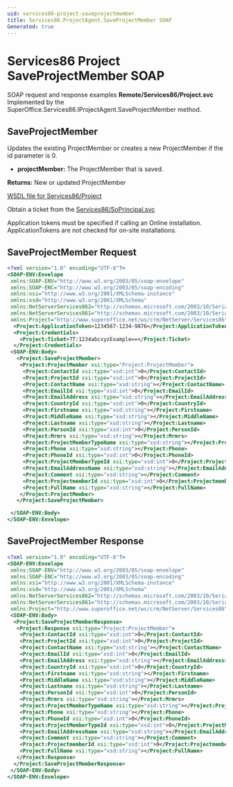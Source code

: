 ```yaml
---
uid: services86-project-saveprojectmember
title: Services86.ProjectAgent.SaveProjectMember SOAP
Generated: true
---
```


# Services86 Project SaveProjectMember SOAP

SOAP request and response examples **Remote/Services86/Project.svc**
Implemented by the <see cref="M:SuperOffice.Services86.IProjectAgent.SaveProjectMember">SuperOffice.Services86.IProjectAgent.SaveProjectMember</see> method.

## SaveProjectMember

Updates the existing ProjectMember or creates a new ProjectMember if the id parameter is 0.

* **projectMember:** The ProjectMember that is saved.

**Returns:** New or updated ProjectMember


[WSDL file for Services86/Project](../Services86-Project.md)

Obtain a ticket from the [Services86/SoPrincipal.svc](../SoPrincipal/index.md)

Application tokens must be specified if calling an Online installation. ApplicationTokens are not checked for on-site installations.

## SaveProjectMember Request

```xml
<?xml version="1.0" encoding="UTF-8"?>
<SOAP-ENV:Envelope
 xmlns:SOAP-ENV="http://www.w3.org/2003/05/soap-envelope"
 xmlns:SOAP-ENC="http://www.w3.org/2003/05/soap-encoding"
 xmlns:xsi="http://www.w3.org/2001/XMLSchema-instance"
 xmlns:xsd="http://www.w3.org/2001/XMLSchema"
 xmlns:NetServerServices862="http://schemas.microsoft.com/2003/10/Serialization/Arrays"
 xmlns:NetServerServices861="http://schemas.microsoft.com/2003/10/Serialization/"
 xmlns:Project="http://www.superoffice.net/ws/crm/NetServer/Services86">
  <Project:ApplicationToken>1234567-1234-9876</Project:ApplicationToken>
  <Project:Credentials>
    <Project:Ticket>7T:1234abcxyzExample==</Project:Ticket>
  </Project:Credentials>
 <SOAP-ENV:Body>
   <Project:SaveProjectMember>
    <Project:ProjectMember xsi:type="Project:ProjectMember">
     <Project:ContactId xsi:type="xsd:int">0</Project:ContactId>
     <Project:ProjectId xsi:type="xsd:int">0</Project:ProjectId>
     <Project:ContactName xsi:type="xsd:string"></Project:ContactName>
     <Project:EmailId xsi:type="xsd:int">0</Project:EmailId>
     <Project:EmailAddress xsi:type="xsd:string"></Project:EmailAddress>
     <Project:CountryId xsi:type="xsd:int">0</Project:CountryId>
     <Project:Firstname xsi:type="xsd:string"></Project:Firstname>
     <Project:MiddleName xsi:type="xsd:string"></Project:MiddleName>
     <Project:Lastname xsi:type="xsd:string"></Project:Lastname>
     <Project:PersonId xsi:type="xsd:int">0</Project:PersonId>
     <Project:Mrmrs xsi:type="xsd:string"></Project:Mrmrs>
     <Project:ProjectMemberTypeName xsi:type="xsd:string"></Project:ProjectMemberTypeName>
     <Project:Phone xsi:type="xsd:string"></Project:Phone>
     <Project:PhoneId xsi:type="xsd:int">0</Project:PhoneId>
     <Project:ProjectMemberTypeId xsi:type="xsd:int">0</Project:ProjectMemberTypeId>
     <Project:EmailAddressName xsi:type="xsd:string"></Project:EmailAddressName>
     <Project:Comment xsi:type="xsd:string"></Project:Comment>
     <Project:ProjectmemberId xsi:type="xsd:int">0</Project:ProjectmemberId>
     <Project:FullName xsi:type="xsd:string"></Project:FullName>
    </Project:ProjectMember>
   </Project:SaveProjectMember>

 </SOAP-ENV:Body>
</SOAP-ENV:Envelope>

```


## SaveProjectMember Response

```xml
<?xml version="1.0" encoding="UTF-8"?>
<SOAP-ENV:Envelope
 xmlns:SOAP-ENV="http://www.w3.org/2003/05/soap-envelope"
 xmlns:SOAP-ENC="http://www.w3.org/2003/05/soap-encoding"
 xmlns:xsi="http://www.w3.org/2001/XMLSchema-instance"
 xmlns:xsd="http://www.w3.org/2001/XMLSchema"
 xmlns:NetServerServices862="http://schemas.microsoft.com/2003/10/Serialization/Arrays"
 xmlns:NetServerServices861="http://schemas.microsoft.com/2003/10/Serialization/"
 xmlns:Project="http://www.superoffice.net/ws/crm/NetServer/Services86">
 <SOAP-ENV:Body>
  <Project:SaveProjectMemberResponse>
   <Project:Response xsi:type="Project:ProjectMember">
    <Project:ContactId xsi:type="xsd:int">0</Project:ContactId>
    <Project:ProjectId xsi:type="xsd:int">0</Project:ProjectId>
    <Project:ContactName xsi:type="xsd:string"></Project:ContactName>
    <Project:EmailId xsi:type="xsd:int">0</Project:EmailId>
    <Project:EmailAddress xsi:type="xsd:string"></Project:EmailAddress>
    <Project:CountryId xsi:type="xsd:int">0</Project:CountryId>
    <Project:Firstname xsi:type="xsd:string"></Project:Firstname>
    <Project:MiddleName xsi:type="xsd:string"></Project:MiddleName>
    <Project:Lastname xsi:type="xsd:string"></Project:Lastname>
    <Project:PersonId xsi:type="xsd:int">0</Project:PersonId>
    <Project:Mrmrs xsi:type="xsd:string"></Project:Mrmrs>
    <Project:ProjectMemberTypeName xsi:type="xsd:string"></Project:ProjectMemberTypeName>
    <Project:Phone xsi:type="xsd:string"></Project:Phone>
    <Project:PhoneId xsi:type="xsd:int">0</Project:PhoneId>
    <Project:ProjectMemberTypeId xsi:type="xsd:int">0</Project:ProjectMemberTypeId>
    <Project:EmailAddressName xsi:type="xsd:string"></Project:EmailAddressName>
    <Project:Comment xsi:type="xsd:string"></Project:Comment>
    <Project:ProjectmemberId xsi:type="xsd:int">0</Project:ProjectmemberId>
    <Project:FullName xsi:type="xsd:string"></Project:FullName>
   </Project:Response>
  </Project:SaveProjectMemberResponse>
 </SOAP-ENV:Body>
</SOAP-ENV:Envelope>

```

